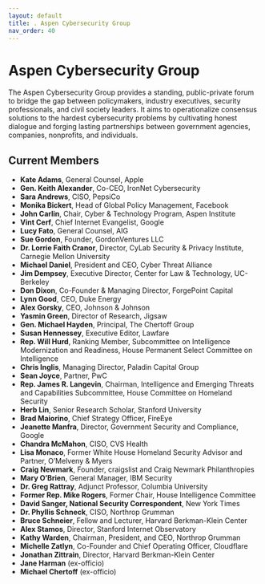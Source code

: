 ```yaml
---
layout: default
title: . Aspen Cybersecurity Group 
nav_order: 40
---
```


# Aspen Cybersecurity Group 

The Aspen Cybersecurity Group provides a standing, public-private forum to bridge the gap between policymakers, industry executives, security professionals, and civil society leaders. It aims to operationalize consensus solutions to the hardest cybersecurity problems by cultivating honest dialogue and forging lasting partnerships between government agencies, companies, nonprofits, and individuals.  
## Current Members

* **Kate Adams**, General Counsel, Apple
* **Gen. Keith Alexander**, Co-CEO, IronNet Cybersecurity
* **Sara Andrews**, CISO, PepsiCo
* **Monika Bickert**, Head of Global Policy Management, Facebook
* **John Carlin**, Chair, Cyber & Technology Program, Aspen Institute
* **Vint Cerf**, Chief Internet Evangelist, Google
* **Lucy Fato**, General Counsel, AIG
* **Sue Gordon**, Founder, GordonVentures LLC
* **Dr. Lorrie Faith Cranor**, Director, CyLab Security & Privacy Institute, Carnegie Mellon University
* **Michael Daniel**, President and CEO, Cyber Threat Alliance
* **Jim Dempsey**, Executive Director, Center for Law & Technology, UC-Berkeley
* **Don Dixon**, Co-Founder & Managing Director, ForgePoint Capital
* **Lynn Good**, CEO, Duke Energy
* **Alex Gorsky**, CEO, Johnson & Johnson
* **Yasmin Green**, Director of Research, Jigsaw
* **Gen. Michael Hayden**, Principal, The Chertoff Group
* **Susan Hennessey**, Executive Editor, Lawfare
* **Rep. Will Hurd**, Ranking Member, Subcommittee on Intelligence Modernization and Readiness, House Permanent Select Committee on Intelligence
* **Chris Inglis**, Managing Director, Paladin Capital Group
* **Sean Joyce**, Partner, PwC
* **Rep. James R. Langevin**, Chairman, Intelligence and Emerging Threats and Capabilities Subcommittee, House Committee on Homeland Security
* **Herb Lin**, Senior Research Scholar, Stanford University
* **Brad Maiorino**, Chief Strategy Officer, FireEye
* **Jeanette Manfra**, Director, Government Security and Compliance, Google
* **Chandra McMahon**, CISO, CVS Health
* **Lisa Monaco**, Former White House Homeland Security Advisor and Partner, O’Melveny & Myers
* **Craig Newmark**, Founder, craigslist and Craig Newmark Philanthropies
* **Mary O’Brien**, General Manager, IBM Security
* **Dr. Greg Rattray**, Adjunct Professor, Columbia University
* **Former Rep. Mike Rogers**, Former Chair, House Intelligence Committee
* **David Sanger, National Security Correspondent**, New York Times
* **Dr. Phyllis Schneck**, CISO, Northrop Grumman
* **Bruce Schneier**, Fellow and Lecturer, Harvard Berkman-Klein Center
* **Alex Stamos**, Director, Stanford Internet Observatory
* **Kathy Warden**, Chairman, President, and CEO, Northrop Grumman
* **Michelle Zatlyn**, Co-Founder and Chief Operating Officer, Cloudflare
* **Jonathan Zittrain**, Director, Harvard Berkman-Klein Center
* **Jane Harman** (ex-officio)
* **Michael Chertoff** (ex-officio)

